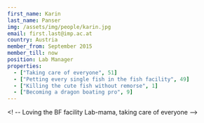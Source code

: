 ```yaml
---
first_name: Karin
last_name: Panser
img: /assets/img/people/karin.jpg
email: first.last@imp.ac.at
country: Austria
member_from: September 2015
member_till: now
position: Lab Manager
properties:
  - ["Taking care of everyone", 51]
  - ["Petting every single fish in the fish facility", 49]
  - ["Killing the cute fish without remorse", 1]
  - ["Becoming a dragon boating pro", 9]
---
```

<! --
Loving the BF facility
Lab-mama, taking care of everyone
-->
